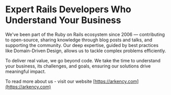# Expert Rails Developers Who Understand Your Business

We've been part of the Ruby on Rails ecosystem since 2006 — contributing to open-source, sharing knowledge through blog posts and talks, and supporting the community. Our deep expertise, guided by best practices like Domain-Driven Design, allows us to tackle complex problems efficiently.

To deliver real value, we go beyond code. We take the time to understand your business, its challenges, and goals, ensuring our solutions drive meaningful impact.

To read more about us - visit our website [https://arkency.com](https://arkency.com)